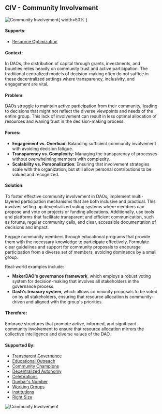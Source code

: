 ## CIV - Community Involvement

![Community Involvement](output/illustrations/community_involvement.png){ width=50% }

#### Supports:
* [Resource Optimization](/patterns/resource_optimization.html)

#### Context:
In DAOs, the distribution of capital through grants, investments, and bounties relies heavily on community trust and active participation. The traditional centralized models of decision-making often do not suffice in these decentralized settings where transparency, inclusivity, and engagement are vital.

#### Problem:
DAOs struggle to maintain active participation from their community, leading to decisions that might not reflect the diverse viewpoints and needs of the entire group. This lack of involvement can result in less optimal allocation of resources and waning trust in the decision-making process.

#### Forces:

- **Engagement vs. Overload**: Balancing sufficient community involvement with avoiding decision fatigue.
- **Transparency vs. Complexity**: Managing the transparency of processes without overwhelming members with complexity.
- **Scalability vs. Personalization**: Ensuring that involvement strategies scale with the organization, but still allow personal contributions to be valued and recognized.

#### Solution:
To foster effective community involvement in DAOs, implement multi-layered participation mechanisms that are both inclusive and practical. This involves setting up decentralized voting systems where members can propose and vote on projects or funding allocations. Additionally, use tools and platforms that facilitate transparent and efficient communication, such as forums, regular community calls, and clear, accessible documentation of decisions and impact.

Engage community members through educational programs that provide them with the necessary knowledge to participate effectively. Formulate clear guidelines and support for community proposals to encourage participation from a diverse set of members, avoiding dominance by a small group.

Real-world examples include:

- **MakerDAO's governance framework**, which employs a robust voting system for decision-making that involves all stakeholders in the governance process. 
- **Dash's treasury system**, which allows community proposals to be voted on by all stakeholders, ensuring that resource allocation is community-driven and aligned with the group's priorities.

#### Therefore:
Embrace structures that promote active, informed, and significant community involvement to ensure that resource allocation mirrors the collective intelligence and diverse values of the DAO.

#### Supported By:
* [Transparent Governance](/patterns/transparent_governance.html)
* [Educational Outreach](/patterns/educational_outreach.html)
* [Community Champions](/patterns/community_champions.html)
* [Decentralized Autonomy](/patterns/decentralized_autonomy.html)
* [Celebrations](/patterns/celebrations.html)
* [Dunbar's Number](/patterns/dunbars_number.html)
* [Working Groups](/patterns/working_groups.html)
* [Institutions](/patterns/institutions.html)
* [Right Size](/patterns/right_size.html)

![Community Involvement](output/community_involvement_specific_graph.png)